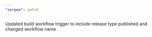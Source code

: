 ```yaml
---
"serpeo": patch
---
```


Updated build workflow trigger to include release type published and changed workflow name
